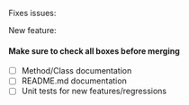 Fixes issues: 

New feature:

#### Make sure to check all boxes before merging

- [ ] Method/Class documentation
- [ ] README.md documentation
- [ ] Unit tests for new features/regressions
